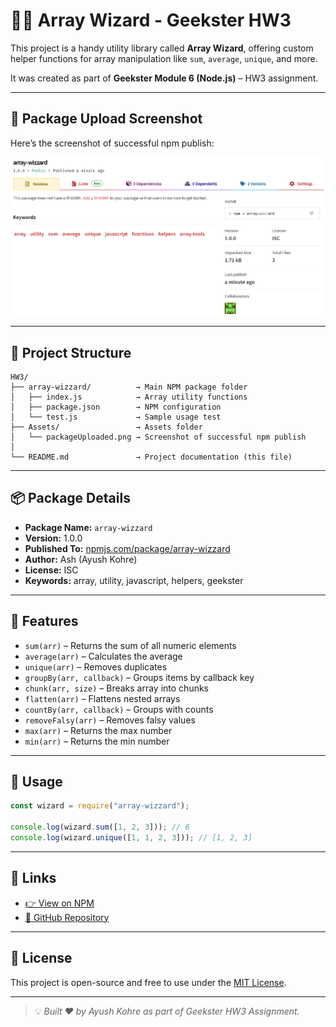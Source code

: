 # 🧙‍♂️ Array Wizard - Geekster HW3

This project is a handy utility library called **Array Wizard**, offering custom helper functions for array manipulation like `sum`, `average`, `unique`, and more.

It was created as part of **Geekster Module 6 (Node.js)** – HW3 assignment.

---

## 📸 Package Upload Screenshot

Here’s the screenshot of successful npm publish:

![NPM Upload Screenshot](./Assets/packageUploaded.png)

---

## 📁 Project Structure

```
HW3/
├── array-wizzard/          → Main NPM package folder
│   ├── index.js            → Array utility functions
│   ├── package.json        → NPM configuration
│   └── test.js             → Sample usage test
├── Assets/                 → Assets folder
│   └── packageUploaded.png → Screenshot of successful npm publish
│
└── README.md               → Project documentation (this file)
```

---

## 📦 Package Details

* **Package Name:** `array-wizzard`
* **Version:** 1.0.0
* **Published To:** [npmjs.com/package/array-wizzard](https://www.npmjs.com/package/array-wizzard)
* **Author:** Ash (Ayush Kohre)
* **License:** ISC
* **Keywords:** array, utility, javascript, helpers, geekster

---

## 🚀 Features

* `sum(arr)` – Returns the sum of all numeric elements
* `average(arr)` – Calculates the average
* `unique(arr)` – Removes duplicates
* `groupBy(arr, callback)` – Groups items by callback key
* `chunk(arr, size)` – Breaks array into chunks
* `flatten(arr)` – Flattens nested arrays
* `countBy(arr, callback)` – Groups with counts
* `removeFalsy(arr)` – Removes falsy values
* `max(arr)` – Returns the max number
* `min(arr)` – Returns the min number

---

## 🧪 Usage

```js
const wizard = require("array-wizzard");

console.log(wizard.sum([1, 2, 3])); // 6
console.log(wizard.unique([1, 1, 2, 3])); // [1, 2, 3]
```

---

## 🔗 Links

* [👉 View on NPM](https://www.npmjs.com/package/array-wizzard)
* [📁 GitHub Repository](https://github.com/Ash-dot-coder/Geekster_Task/tree/main/Module_6/Node-JS/HomeWork/HW3/array-wizzard)

---

## 📌 License

This project is open-source and free to use under the [MIT License](https://opensource.org/licenses/MIT).

---

> 💡 *Built ❤️ by Ayush Kohre as part of Geekster HW3 Assignment.*
